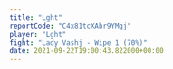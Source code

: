 ```yaml
---
title: "Lght"
reportCode: "C4x81tcXAbr9YMgj"
player: "Lght"
fight: "Lady Vashj - Wipe 1 (70%)"
date: 2021-09-22T19:00:43.822000+00:00
---
```

